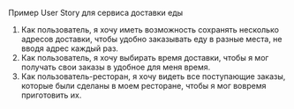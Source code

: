 Пример User Story для сервиса доставки еды

1) Как пользователь, я хочу иметь возможность сохранять несколько адресов доставки, чтобы удобно заказывать еду в разные места, не вводя адрес каждый раз.
2) Как пользователь, я хочу выбирать время доставки, чтобы я мог получать свои заказы в удобное для меня время.
3) Как пользователь-ресторан, я хочу видеть все поступающие заказы, которые были сделаны в моем ресторане, чтобы я мог вовремя приготовить их.